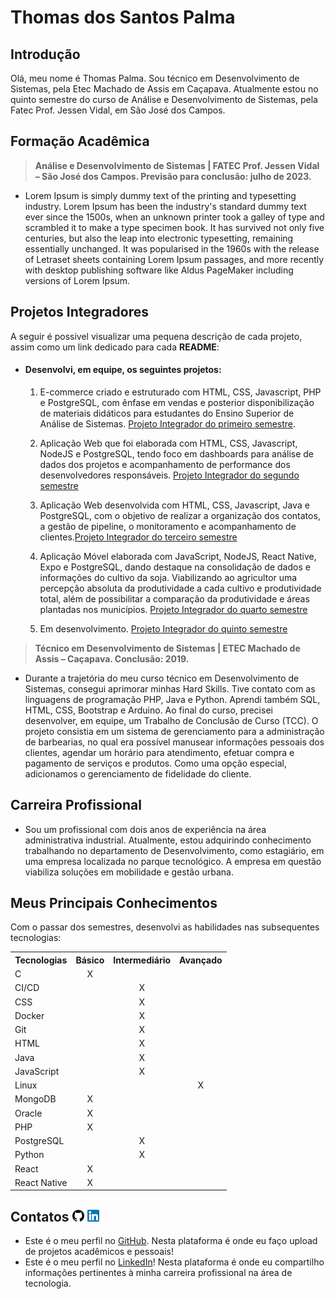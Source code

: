 # Thomas dos Santos Palma

## **Introdução**

Olá, meu nome é Thomas Palma. Sou técnico em Desenvolvimento de Sistemas, pela Etec Machado de Assis em Caçapava. Atualmente estou no quinto semestre do curso de Análise e Desenvolvimento de Sistemas, pela Fatec Prof. Jessen Vidal, em São José dos Campos.

## **Formação Acadêmica**

> **Análise e Desenvolvimento de Sistemas | FATEC Prof. Jessen Vidal – São José dos Campos. Previsão para conclusão: julho de 2023.**

- Lorem Ipsum is simply dummy text of the printing and typesetting industry. Lorem Ipsum has been the industry's standard dummy text ever since the 1500s, when an unknown printer took a galley of type and scrambled it to make a type specimen book. It has survived not only five centuries, but also the leap into electronic typesetting, remaining essentially unchanged. It was popularised in the 1960s with the release of Letraset sheets containing Lorem Ipsum passages, and more recently with desktop publishing software like Aldus PageMaker including versions of Lorem Ipsum.

## **Projetos Integradores**
A seguir é possivel visualizar uma pequena descrição de cada projeto, assim como um link dedicado para cada **README**:

 - <h4><b>Desenvolvi, em equipe, os seguintes projetos:</h4></b>

   1. E-commerce criado e estruturado com HTML, CSS, Javascript, PHP e PostgreSQL, com ênfase em vendas e posterior disponibilização de materiais didáticos para estudantes do Ensino Superior de Análise de Sistemas. [Projeto Integrador do primeiro semestre](https://github.com/ThomasPalma1/portfolio-tg/tree/main/APIs/FatecAPI-01).


   2. Aplicação Web que foi elaborada com HTML, CSS, Javascript, NodeJS e PostgreSQL, tendo foco em dashboards para análise de dados dos projetos e acompanhamento de performance dos desenvolvedores responsáveis. [Projeto Integrador do segundo semestre](https://github.com/ThomasPalma1/portfolio-tg/tree/main/APIs/FatecAPI-02)


   3. Aplicação Web desenvolvida com HTML, CSS, Javascript, Java e PostgreSQL, com o objetivo de realizar a organização dos contatos, a gestão de pipeline, o monitoramento e acompanhamento de clientes.[Projeto Integrador do terceiro semestre](https://github.com/ThomasPalma1/portfolio-tg/tree/main/APIs/FatecAPI-03)


   4. Aplicação Móvel elaborada com JavaScript, NodeJS, React Native, Expo e PostgreSQL, dando destaque na consolidação de dados e informações do cultivo da soja. Viabilizando ao agricultor uma percepção absoluta da produtividade a cada cultivo e produtividade total, além de possibilitar a comparação da produtividade e áreas plantadas nos municípios. [Projeto Integrador do quarto semestre](https://github.com/ThomasPalma1/portfolio-tg/tree/main/APIs/FatecAPI-04)


   5. Em desenvolvimento. [Projeto Integrador do quinto semestre](https://github.com/ThomasPalma1/portfolio-tg/tree/main/APIs/FatecAPI-05)


 > **Técnico em Desenvolvimento de Sistemas | ETEC Machado de Assis – Caçapava. Conclusão: 2019.**

 - Durante a trajetória do meu curso técnico em Desenvolvimento de Sistemas, consegui aprimorar minhas Hard Skills. Tive contato com as linguagens de programação PHP, Java e Python. Aprendi também SQL, HTML, CSS, Bootstrap e Arduino. Ao final do curso, precisei desenvolver, em equipe, um Trabalho de Conclusão de Curso (TCC). O projeto consistia em um sistema de gerenciamento para a administração de barbearias, no qual era possível manusear informações pessoais dos clientes, agendar um horário para atendimento, efetuar compra e pagamento de serviços e produtos. Como uma opção especial, adicionamos o gerenciamento de fidelidade do cliente.

 ## **Carreira Profissional**
 - Sou um profissional com dois anos de experiência na área administrativa industrial. Atualmente, estou adquirindo conhecimento trabalhando no departamento de Desenvolvimento, como estagiário, em uma empresa localizada no parque tecnológico. A empresa em questão viabiliza soluções em mobilidade e gestão urbana.

## **Meus Principais Conhecimentos**
Com o passar dos semestres, desenvolvi as habilidades nas subsequentes tecnologias: 
<table>
    <tr>
        <th>Tecnologias</th>
        <th>Básico</th>
        <th>Intermediário</th>
        <th>Avançado</th>
    </tr>
    <tr>
        <td>C</td>
        <td align="center">X</td>
        <td></td>
        <td></td>
    </tr>
    <tr>
        <td>CI/CD</td>
        <td></td>
        <td align="center">X</td>
        <td></td>
    </tr>
    <tr>
        <td>CSS</td>
        <td></td>
        <td align="center">X</td>
        <td></td>
    </tr>
    <tr>
        <td>Docker</td>
        <td></td>
        <td align="center">X</td>
        <td></td>
    </tr>
    <tr>
        <td>Git</td>
        <td></td>
        <td align="center">X</td>
        <td></td>
    </tr>
    <tr>
        <td>HTML</td>
        <td></td>
        <td align="center">X</td>
        <td></td>
    </tr>
    <tr>
        <td>Java</td>
        <td></td>
        <td align="center">X</td>
        <td></td>
    </tr>
    <tr>
        <td>JavaScript</td>
        <td></td>
        <td align="center">X</td>
        <td></td>
    </tr>
    <tr>
        <td>Linux</td>
        <td></td>
        <td></td>
        <td align="center">X</td>
    </tr>
    <tr>
        <td>MongoDB</td>
        <td align="center">X</td>
        <td></td>
        <td></td>
    </tr>
    <tr>
        <td>Oracle</td>
        <td align="center">X</td>
        <td></td>
        <td></td>
    </tr>
    <tr>
        <td>PHP</td>
        <td align="center">X</td>
        <td></td>
        <td></td>
    </tr>
    <tr>
        <td>PostgreSQL</td>
        <td></td>
        <td align="center">X</td>
        <td></td>
    </tr>
    <tr>
        <td>Python</td>
        <td></td>
        <td align="center">X</td>
        <td></td>
    </tr>
    <tr>
        <td>React</td>
        <td align="center">X</td>
        <td></td>
        <td></td>
    </tr>
    <tr>
        <td>React Native</td>
        <td align="center">X</td>
        <td></td>
        <td></td>
    </tr>
</table>
  

## **Contatos** <img src="./docs/github-icon.png"  width="19" height="19"> <img src="./docs/linkedin-icon.png"  width="19" height="19">
* Este é o meu perfil no [GitHub](https://github.com/ThomasPalma1). Nesta plataforma é onde eu faço upload de projetos acadêmicos e pessoais!
* Este é o meu perfil no [LinkedIn](https://www.linkedin.com/in/thomas-palma-0764b81b3/)! Nesta plataforma é onde eu compartilho informações pertinentes à minha carreira profissional na área de tecnologia.
